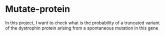 # Mutate-protein
In this project, I want to check what is the probability of a truncated variant of the dystrophin protein arising from a spontaneous mutation in this gene
